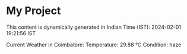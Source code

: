 # My Project

This content is dynamically generated in Indian Time (IST): 2024-02-01 19:21:56 IST


Current Weather in Coimbatore:
Temperature: 29.88 °C
Condition: haze
